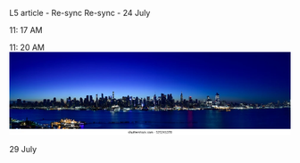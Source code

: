 L5 article - Re-sync
Re-sync - 24 July

11: 17 AM

11: 20 AM
![WideImage](/docs/.document360/assets/Wide.webp)

29 July
